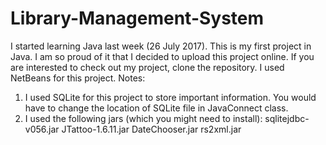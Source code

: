 # Library-Management-System
I started learning Java last week (26 July 2017). This is my first project in Java. I am so proud of it that I decided to upload this project online. If you are interested to check out my project, clone the repository. I used NetBeans for this project. 
Notes:
1) I used SQLite for this project to store important information. You would have to change the location of SQLite file in JavaConnect class.
2) I used the following jars (which you might need to install):
   sqlitejdbc-v056.jar
   JTattoo-1.6.11.jar
   DateChooser.jar
   rs2xml.jar
